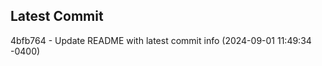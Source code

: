 
## Latest Commit
4bfb764 - Update README with latest commit info (2024-09-01 11:49:34 -0400) <Yunxi-Zhou>
